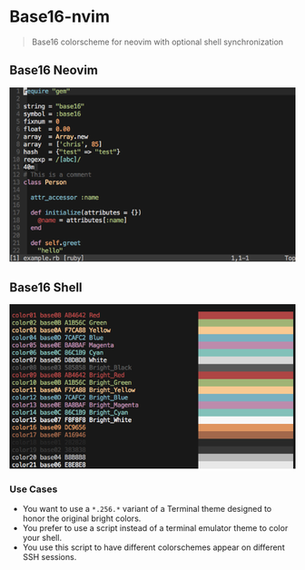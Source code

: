 # Base16-nvim

> Base16 colorscheme for neovim with optional shell synchronization

## Base16 Neovim

![Base16 Nvim](./assets/base16-nvim.png)

## Base16 Shell

![Base16 Shell](./assets/base16-shell.png)

### Use Cases

* You want to use a `*.256.*` variant of a Terminal theme designed to honor the
  original bright colors.
* You prefer to use a script instead of a terminal emulator theme to color your
  shell.
* You use this script to have different colorschemes appear on different SSH
  sessions.

